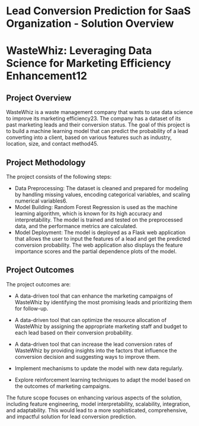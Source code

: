 # Lead Conversion Prediction for SaaS Organization - Solution Overview

# WasteWhiz: Leveraging Data Science for Marketing Efficiency Enhancement12
## Project Overview
WasteWhiz is a waste management company that wants to use data science to improve its marketing efficiency23. The company has a dataset of its past marketing leads and their conversion status. The goal of this project is to build a machine learning model that can predict the probability of a lead converting into a client, based on various features such as industry, location, size, and contact method45.

## Project Methodology
The project consists of the following steps:

- Data Preprocessing: The dataset is cleaned and prepared for modeling by handling missing values, encoding categorical variables, and scaling numerical variables6.
- Model Building: Random Forest Regression is used as the machine learning algorithm, which is known for its high accuracy and interpretability. The model is trained and tested on the preprocessed data, and the performance metrics are calculated.
- Model Deployment: The model is deployed as a Flask web application that allows the user to input the features of a lead and get the predicted conversion probability. The web application also displays the feature importance scores and the partial dependence plots of the model.
## Project Outcomes
The project outcomes are:

- A data-driven tool that can enhance the marketing campaigns of WasteWhiz by identifying the most promising leads and prioritizing them for follow-up.
- A data-driven tool that can optimize the resource allocation of WasteWhiz by assigning the appropriate marketing staff and budget to each lead based on their conversion probability.
- A data-driven tool that can increase the lead conversion rates of WasteWhiz by providing insights into the factors that influence the conversion decision and suggesting ways to improve them.

- Implement mechanisms to update the model with new data regularly.
- Explore reinforcement learning techniques to adapt the model based on the outcomes of marketing campaigns.

The future scope focuses on enhancing various aspects of the solution, including feature engineering, model interpretability, scalability, integration, and adaptability. This would lead to a more sophisticated, comprehensive, and impactful solution for lead conversion prediction.
